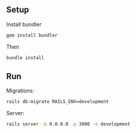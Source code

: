 ## Setup

Install bundler
```bash
gem install bundler
```

Then
```bash
bundle install
```

## Run

Migrations:
```bash
rails db:migrate RAILS_ENV=development
```

Server:
```bash
rails server -b 0.0.0.0 -p 3000 -e development
```